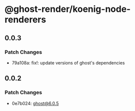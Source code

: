 # @ghost-render/koenig-node-renderers

## 0.0.3

### Patch Changes

- 79a108a: fix!: update versions of ghost's dependencies

## 0.0.2

### Patch Changes

- 0e7b024: ghost@6.0.5
